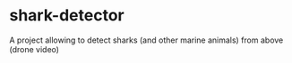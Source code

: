 # shark-detector
A project allowing to detect sharks (and other marine animals) from above (drone video)
